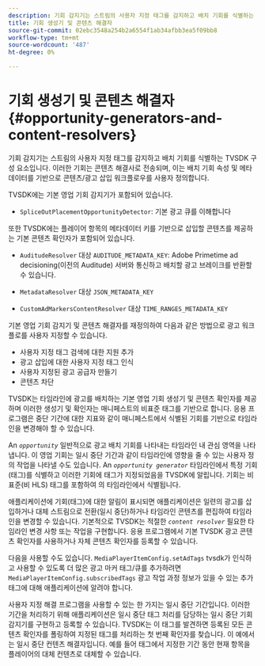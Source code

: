 ```yaml
---
description: 기회 감지기는 스트림의 사용자 지정 태그를 감지하고 배치 기회를 식별하는 TVSDK 구성 요소입니다. 이러한 기회는 콘텐츠 해결사로 전송되며, 이는 배치 기회 속성 및 메타데이터를 기반으로 콘텐츠/광고 삽입 워크플로우를 사용자 정의합니다.
title: 기회 생성기 및 콘텐츠 해결자
source-git-commit: 02ebc3548a254b2a6554f1ab34afbb3ea5f09bb8
workflow-type: tm+mt
source-wordcount: '487'
ht-degree: 0%

---
```


# 기회 생성기 및 콘텐츠 해결자 {#opportunity-generators-and-content-resolvers}

기회 감지기는 스트림의 사용자 지정 태그를 감지하고 배치 기회를 식별하는 TVSDK 구성 요소입니다. 이러한 기회는 콘텐츠 해결사로 전송되며, 이는 배치 기회 속성 및 메타데이터를 기반으로 콘텐츠/광고 삽입 워크플로우를 사용자 정의합니다.

TVSDK에는 기본 영업 기회 감지기가 포함되어 있습니다.

* `SpliceOutPlacementOpportunityDetector`: 기본 광고 큐를 이해합니다

또한 TVSDK에는 플레이어 항목의 메타데이터 키를 기반으로 삽입할 콘텐츠를 제공하는 기본 콘텐츠 확인자가 포함되어 있습니다.

* `AuditudeResolver` 대상 `AUDITUDE_METADATA_KEY`: Adobe Primetime ad decisioning(이전의 Auditude) 서버와 통신하고 배치할 광고 브레이크를 반환할 수 있습니다.

* `MetadataResolver` 대상 `JSON_METADATA_KEY`

* `CustomAdMarkersContentResolver` 대상 `TIME_RANGES_METADATA_KEY`

기본 영업 기회 감지기 및 콘텐츠 해결자를 재정의하여 다음과 같은 방법으로 광고 워크플로를 사용자 지정할 수 있습니다.

* 사용자 지정 태그 검색에 대한 지원 추가
* 광고 삽입에 대한 사용자 지정 태그 인식
* 사용자 지정된 광고 공급자 만들기
* 콘텐츠 차단

TVSDK는 타임라인에 광고를 배치하는 기본 영업 기회 생성기 및 콘텐츠 확인자를 제공하며 이러한 생성기 및 확인자는 매니페스트의 비표준 태그를 기반으로 합니다. 응용 프로그램은 중단 기간에 대한 지표와 같이 매니페스트에서 식별된 기회를 기반으로 타임라인을 변경해야 할 수 있습니다.

An *`opportunity`* 일반적으로 광고 배치 기회를 나타내는 타임라인 내 관심 영역을 나타냅니다. 이 영업 기회는 일시 중단 기간과 같이 타임라인에 영향을 줄 수 있는 사용자 정의 작업을 나타낼 수도 있습니다. An *`opportunity generator`* 타임라인에서 특정 기회(태그)를 식별하고 이러한 기회에 태그가 지정되었음을 TVSDK에 알립니다. 기회는 비표준(비 HLS) 태그를 포함하여 의 타임라인에서 식별됩니다.

애플리케이션에 기회(태그)에 대한 알림이 표시되면 애플리케이션은 일련의 광고를 삽입하거나 대체 스트림으로 전환(일시 중단)하거나 타임라인 콘텐츠를 편집하여 타임라인을 변경할 수 있습니다. 기본적으로 TVSDK는 적절한 *`content resolver`* 필요한 타임라인 변경 사항 또는 작업을 구현합니다. 응용 프로그램에서 기본 TVSDK 광고 콘텐츠 확인자를 사용하거나 자체 콘텐츠 확인자를 등록할 수 있습니다.

다음을 사용할 수도 있습니다. `MediaPlayerItemConfig.setAdTags` tvsdk가 인식하고 사용할 수 있도록 더 많은 광고 마커 태그/큐를 추가하려면 `MediaPlayerItemConfig.subscribedTags` 광고 작업 과정 정보가 있을 수 있는 추가 태그에 대해 애플리케이션에 알려야 합니다.

사용자 지정 해결 프로그램을 사용할 수 있는 한 가지는 일시 중단 기간입니다. 이러한 기간을 처리하기 위해 애플리케이션은 일시 중단 태그 처리를 담당하는 일시 중단 기회 감지기를 구현하고 등록할 수 있습니다. TVSDK는 이 태그를 발견하면 등록된 모든 콘텐츠 확인자를 폴링하여 지정된 태그를 처리하는 첫 번째 확인자를 찾습니다. 이 예에서는 일시 중단 컨텐츠 해결자입니다. 예를 들어 태그에서 지정한 기간 동안 현재 항목을 플레이어의 대체 컨텐츠로 대체할 수 있습니다.
